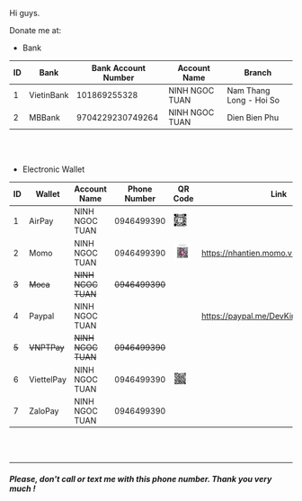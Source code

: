 Hi guys.

Donate me at:
 - Bank

| ID | Bank | Bank Account Number | Account Name | Branch |
|--|--|--|--|--|
| 1 | VietinBank | 101869255328 | NINH NGOC TUAN | Nam Thang Long - Hoi So |
| 2 | MBBank | 9704229230749264 | NINH NGOC TUAN | Dien Bien Phu |

<br/><br/>

- Electronic Wallet

| ID | Wallet | Account Name | Phone Number | QR Code | Link | Note |
|--|--|--|--|--|--|--|
| 1 | AirPay | NINH NGOC TUAN | 0946499390 | <img src="https://github.com/KingNNT/KingNNT/blob/master/Assets/QRCode/QRCodeAirPay.jpg" alt="AirPay" height="24"> | | Suggest |
| 2 | Momo | NINH NGOC TUAN | 0946499390 | <img src="https://github.com/KingNNT/KingNNT/blob/master/Assets/QRCode/QRCodeMomo.jpg" alt="Momo" height="32"> | https://nhantien.momo.vn/dD222YGYEEB | Suggest
|~~3~~ | ~~Moca~~ | ~~NINH NGOC TUAN~~ | ~~0946499390~~ | | | ~~Not Use~~ |
| 4 | Paypal | NINH NGOC TUAN | | | https://paypal.me/DevKingNNT | Not Suggest |
| ~~5~~ | ~~VNPTPay~~ | ~~NINH NGOC TUAN~~ | ~~0946499390~~ | | | ~~Not Use~~ |
| 6 | ViettelPay | NINH NGOC TUAN | 0946499390 | <img src="https://github.com/KingNNT/KingNNT/blob/master/Assets/QRCode/QRCodeZaloPay.jpg" alt="ZaloPay" height="24"> | | Suggest |
| 7 | ZaloPay | NINH NGOC TUAN | 0946499390 | | | Suggest|

<br/><br/>

----
##### Please, don't call or text me with this phone number. Thank you very much !
